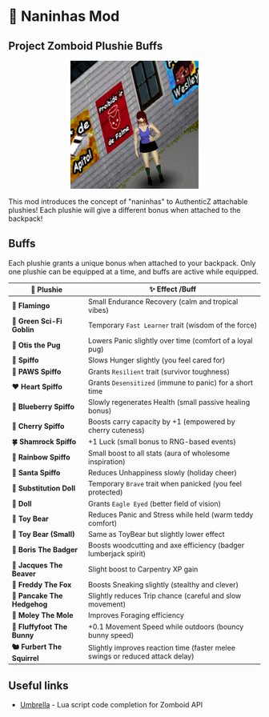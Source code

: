 # 🧸 Naninhas Mod
## Project Zomboid Plushie Buffs
<p align="center">
  <img src="./contents/preview.png">
</p>

This mod introduces the concept of "naninhas" to AuthenticZ attachable plushies!
Each plushie will give a different bonus when attached to the backpack!

## Buffs
Each plushie grants a unique bonus when attached to your backpack. Only one plushie can be equipped at a time, and buffs are active while equipped.

| 🧸 **Plushie**              | ✨ **Effect /Buff**                                                                 |
|----------------------------|-------------------------------------------------------------------------------------|
| **🦩 Flamingo**             | Small Endurance Recovery (calm and tropical vibes)                                  |
| **👶 Green Sci-Fi Goblin**              | Temporary `Fast Learner` trait (wisdom of the force)                               |
| **🐶 Otis the Pug**              | Lowers Panic slightly over time (comfort of a loyal pug)                           |
| **🦝 Spiffo**               | Slows Hunger slightly (you feel cared for)                                         |
| **🦝 PAWS Spiffo**    | Grants `Resilient` trait (survivor toughness)                                     |
| **❤️ Heart Spiffo**          | Grants `Desensitized` (immune to panic) for a short time                          |
| **🐾 Blueberry Spiffo**      | Slowly regenerates Health (small passive healing bonus)                            |
| **🍒 Cherry Spiffo**         | Boosts carry capacity by +1 (empowered by cherry cuteness)                        |
| **🍀 Shamrock Spiffo**       | +1 Luck (small bonus to RNG-based events)                                         |
| **🌈 Rainbow Spiffo** | Small boost to all stats (aura of wholesome inspiration)                          |
| **🎅 Santa Spiffo**          | Reduces Unhappiness slowly (holiday cheer)                                       |
| **🐾 Substitution Doll**     | Temporary `Brave` trait when panicked (you feel protected)                        |
| **🧸 Doll**                 | Grants `Eagle Eyed` (better field of vision)                                      |
| **🐻 Toy Bear**              | Reduces Panic and Stress while held (warm teddy comfort)                          |
| **🐻 Toy Bear (Small)**         | Same as ToyBear but slightly lower effect                                         |
| **🦡 Boris The Badger**          | Boosts woodcutting and axe efficiency (badger lumberjack spirit)                  |
| **🐾 Jacques The Beaver**        | Slight boost to Carpentry XP gain                                                 |
| **🦊 Freddy The Fox**            | Boosts Sneaking slightly (stealthy and clever)                                    |
| **🦔 Pancake The Hedgehog**      | Slightly reduces Trip chance (careful and slow movement)                          |
| **🐾 Moley The Mole**            | Improves Foraging efficiency                                                      |
| **🐇 Fluffyfoot The Bunny**      | +0.1 Movement Speed while outdoors (bouncy bunny speed)                           |
| **🐿️ Furbert The Squirrel**      | Slightly improves reaction time (faster melee swings or reduced attack delay)     |


## Useful links
- [Umbrella](https://github.com/asledgehammer/Umbrella) - Lua script code completion for Zomboid API
